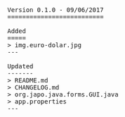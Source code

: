 <pre>

Version 0.1.0 - 09/06/2017
==========================

Added
=====
> img.euro-dolar.jpg
---

Updated
-------
> README.md
> CHANGELOG.md
> org.japo.java.forms.GUI.java
> app.properties
---

</pre>